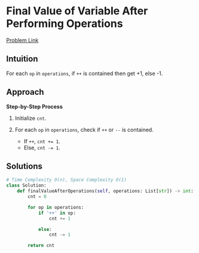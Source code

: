 **Final Value of Variable After Performing Operations**
=
[Problem Link](https://leetcode.com/problems/final-value-of-variable-after-performing-operations/description)

## Intuition
For each `op` in `operations`, if `++` is contained then get +1, else -1. 

## Approach
**Step-by-Step Process**

1. Initialize `cnt`.

2. For each `op` in `operations`, check if `++` or `--` is contained.
    - If `++`, `cnt += 1`.
    - Else, `cnt -= 1`.
  
## Solutions
```python
# Time Complexity O(n), Space Complexity O(1)
class Solution:
    def finalValueAfterOperations(self, operations: List[str]) -> int:
        cnt = 0

        for op in operations:
            if '++' in op:
                cnt += 1

            else:
                cnt -= 1

        return cnt
```

